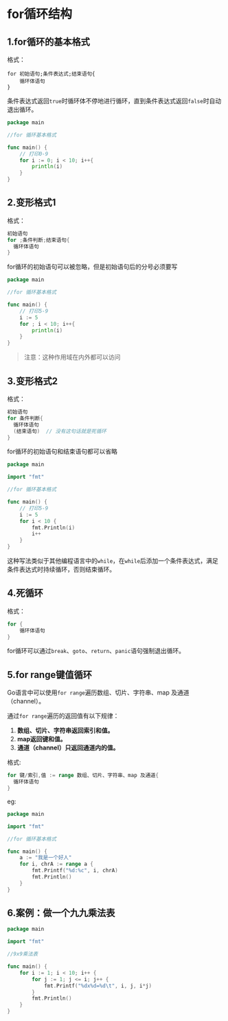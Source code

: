 # for循环结构

## 1.for循环的基本格式

格式：

```
for 初始语句;条件表达式;结束语句{
    循环体语句
}
```

条件表达式返回`true`时循环体不停地进行循环，直到条件表达式返回`false`时自动退出循环。

```go
package main

//for 循环基本格式

func main() {
	// 打印0-9
	for i := 0; i < 10; i++{
		println(i)
	}
}
```

## 2.变形格式1

格式：

```go
初始语句
for ;条件判断;结束语句{
  循环体语句
}
```

for循环的初始语句可以被忽略，但是初始语句后的分号必须要写

```go
package main

//for 循环基本格式

func main() {
	// 打印5-9
	i := 5
	for ; i < 10; i++{
		println(i)
	}
}
```

> 注意：这种作用域在内外都可以访问

## 3.变形格式2

格式：

```go
初始语句
for 条件判断{
  循环体语句
  (结束语句)  // 没有这句话就是死循环
}
```

for循环的初始语句和结束语句都可以省略

```go
package main

import "fmt"

//for 循环基本格式

func main() {
	// 打印5-9
	i := 5
	for i < 10 {
		fmt.Println(i)
		i++
	}
}
```

这种写法类似于其他编程语言中的`while`，在`while`后添加一个条件表达式，满足条件表达式时持续循环，否则结束循环。

## 4.死循环

格式：

```go
for {
    循环体语句
}
```

for循环可以通过`break`、`goto`、`return`、`panic`语句强制退出循环。

## 5.for range键值循环

Go语言中可以使用`for range`遍历数组、切片、字符串、map 及通道（channel）。

 通过`for range`遍历的返回值有以下规律：

1. **数组、切片、字符串返回索引和值。**
2. **map返回键和值。**
3. **通道（channel）只返回通道内的值。**

格式:

```go
for 键/索引,值 := range 数组、切片、字符串、map 及通道{
  循环体语句
}
```

eg:

```go
package main

import "fmt"

//for 循环基本格式

func main() {
	a := "我是一个好人"
	for i, chrA := range a {
		fmt.Printf("%d:%c", i, chrA)
		fmt.Println()
	}
}
```

## 6.案例：做一个九九乘法表

```GO
package main

import "fmt"

//9x9乘法表

func main() {
	for i := 1; i < 10; i++ {
		for j := 1; j <= i; j++ {
			fmt.Printf("%dx%d=%d\t", i, j, i*j)
		}
		fmt.Println()
	}
}
```



